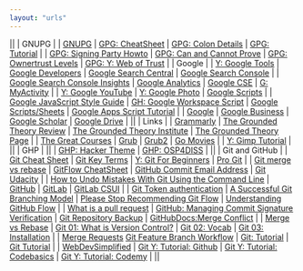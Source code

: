 ```yaml
---
layout: "urls"
---
```


||
| GNUPG |
| [GNUPG](https://gnupg.org/) | [GPG: CheatSheet](https://devhints.io/gnupg/) | [GPG: Colon Details](https://github.com/gpg/gnupg/blob/master/doc/DETAILS) | [GPG: Tutorial](https://futureboy.us/pgp.html) |
| [GPG: Signing Party Howto](https://www.cryptnet.net/fdp/crypto/keysigning_party/en/keysigning_party.html) | [GPG: Can and Cannot Prove](https://www.qubes-os.org/security/verifying-signatures/) | [GPG: Ownertrust Levels](https://gpgtools.tenderapp.com/kb/faq/what-is-ownertrust-trust-levels-explained) | [GPG: Y: Web of Trust](https://www.youtube.com/watch?v=ktxv53HYrZA) |
| Google |
| [Y: Google Tools](https://www.youtube.com/playlist?list=PLhyAs-FPxmpzsxkxc66c11HpQhQa28vLG) | [Google Developers](https://developers.google.com/) | [Google Search Central](https://developers.google.com/search/) | [Google Search Console](https://search.google.com/search-console) |
| [Google Search Console Insights](https://search.google.com/search-console/insights/) | [Google Analytics](https://analytics.google.com/) | [Google CSE](https://programmablesearchengine.google.com/cse/all) | [G: MyActivity](https://myactivity.google.com/) |
| [Y: Google YouTube](https://www.youtube.com/) | [Y: Google Photo](https://youtu.be/7Ew5Oej19tU) | [Google Scripts](https://rahmatm.samik-ibrahim.vlsm.org/2017/07/google-scripts.html) |
| [Google JavaScript Style Guide](https://google.github.io/styleguide/jsguide.html) | [GH: Google Workspace Script](https://github.com/googleworkspace/apps-script-samples/) | [Google Scripts/Sheets](https://www.howtogeek.com/201436/8-surprisingly-useful-things-you-can-do-with-google-sheets-and-google-apps-script/) | [Google Apps Script Tutorial](http://www.googleappsscript.org/) |
| [Google](https://google.com/) | [Google Business](https://www.google.com/business/) | [Google Scholar](https://scholar.google.com/) | [Google Drive](https://drive.google.com/) |
||
| Links |
| [Grammarly](https://grammarly.com/) | [The Grounded Theory Review](http://groundedtheoryreview.com/) | [The Grounded Theory Institute](http://www.groundedtheory.com/) | [The Grounded Theory Page](https://gtm.vlsm.org/) |
| [The Great Courses](https://www.thegreatcourses.com/) | [Grub](https://www.dedoimedo.com/computers/grub.html) | [Grub2](https://www.dedoimedo.com/computers/grub-2.html) | [Go Movies](https://www12.gomoviesfree.page/) |
| [Y: Gimp Tutorial](https://www.youtube.com/playlist?list=PLynG8gQD-n8Dl23X0o1HFu_5PmBl79niz) |
||
| GHP |
||
| [GHP: Hacker Theme](https://github.com/pages-themes/hacker) | [GHP: OSP4DISS](https://github.com/OSP4DISS) |
||
| Git and GitHub |
| [Git Cheat Sheet](https://education.github.com/git-cheat-sheet-education.pdf) | [Git Key Terms](https://video.udacity-data.com/topher/2017/June/59399479_ud123-git-keyterms/ud123-git-keyterms.pdf) | [Y: Git For Beginners](https://www.youtube.com/watch?v=SWYqp7iY_Tc) | [Pro Git](https://git-scm.com/docs/git-init) |
| [Git merge vs rebase](https://youtu.be/CRlGDDprdOQ) | [GitFlow CheatSheet](http://danielkummer.github.io/git-flow-cheatsheet/) | [GitHub Commit Email Address](https://docs.github.com/en/free-pro-team@latest/github/setting-up-and-managing-your-github-user-account/setting-your-commit-email-address) | [Git Udacity](https://classroom.udacity.com/courses/ud123) |
| [How to Undo Mistakes With Git Using the Command Line](https://www.youtube.com/watch?v=lX9hsdsAeTk) | [GitHub](https://github.com/) | [GitLab](https://about.gitlab.com/) | [GitLab CSUI](https://gitlab.cs.ui.ac.id/) |
| [Git Token authentication](https://github.blog/2020-12-15-token-authentication-requirements-for-git-operations/) | [A Successful Git Branching Model](https://nvie.com/posts/a-successful-git-branching-model/) | [Please Stop  Recommending Git Flow](https://georgestocker.com/2020/03/04/please-stop-recommending-git-flow/) | [Understanding GitHub Flow](https://guides.github.com/introduction/flow/) |
| [What is a pull request](https://www.youtube.com/watch?v=For9VtrQx58) | [GitHub: Managing Commit Signature Verification](https://docs.github.com/en/github/authenticating-to-github/managing-commit-signature-verification) | [Git Repository Backup](https://git-memo.readthedocs.io/en/latest/repository_backup.html) | [GitHubDocs:Merge Conflict](https://docs.github.com/en/free-pro-team@latest/github/collaborating-with-issues-and-pull-requests/resolving-a-merge-conflict-using-the-command-line) | 
| [Merge vs Rebase](https://www.atlassian.com/git/tutorials/merging-vs-rebasing) | [Git 01: What is Version Control?](https://www.youtube.com/watch?v=9GKpbI1siow) | [Git 02: Vocab](https://www.youtube.com/watch?v=n-p1RUmdl9M) | [Git 03: Installation](https://www.youtube.com/watch?v=UFEby2zo-9E) | 
| [Merge Requests](https://docs.gitlab.com/ee/user/project/merge_requests/getting_started.html) [Git Feature Branch Workflow](https://www.atlassian.com/git/tutorials/comparing-workflows/feature-branch-workflow) | [Git: Tutorial](https://backlog.com/git-tutorial/) | [Git Tutorial](https://www.atlassian.com/git/tutorials/) |
| [WebDevSimplified](https://github.com/WebDevSimplified) | [Git Y: Tutorial: Github](https://youtu.be/fQbTeNX1mvM) | [Git Y: Tutorial: Codebasics](https://www.youtube.com/playlist?list=PLeo1K3hjS3usJuxZZUBdjAcilgfQHkRzW) | [Git Y: Tutorial: Codemy](https://www.youtube.com/playlist?list=PLjQo0sojbbxVHcVN4h9DMu6U6spKk21uP) |
||
